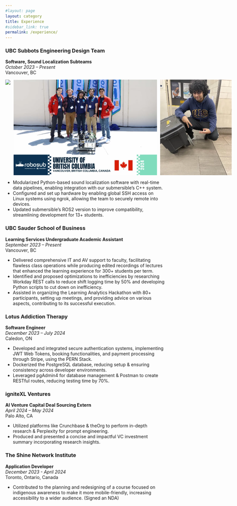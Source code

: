 ```yaml
---
#layout: page
layout: category
title: Experience
#sidebar_link: true
permalink: /experience/
---
```



### UBC Subbots Engineering Design Team
**Software, Sound Localization Subteams**  
*October 2023 – Present*  
Vancouver, BC

<div style="display: flex; gap: 10px; align-items: center;">
    <img src="../assets/css/experience/subbots/team_photo_2024.jpg" style="height: 300px; width: auto;"> 
    <img src="../assets/css/experience/subbots/IMG_0686.webp" style="height: 300px; width:z auto;">
    <img src="../assets/css/experience/subbots/IMG_1096.webp" style="height: 300px; width: auto;">
</div>


- Modularized Python-based sound localization software with real-time data pipelines, enabling integration with our submersible’s C++ system.
- Configured and set up hardware by enabling global SSH access on Linux systems using ngrok, allowing the team to securely remote into devices.
- Updated submersible’s ROS2 version to improve compatibility, streamlining development for 13+ students.



### UBC Sauder School of Business
**Learning Services Undergraduate Academic Assistant**  
*September 2023 – Present*  
Vancouver, BC

- Delivered comprehensive IT and AV support to faculty, facilitating flawless class operations while producing edited recordings of lectures that enhanced the learning experience for 300+ students per term.
- Identified and proposed optimizations to inefficiencies by researching Workday REST calls to reduce shift logging time by 50% and developing Python scripts to cut down on inefficiency.
- Assisted in organizing the Learning Analytics Hackathon with 80+ participants, setting up meetings, and providing advice on various aspects, contributing to its successful execution.


### Lotus Addiction Therapy
**Software Engineer**  
*December 2023 – July 2024*  
Caledon, ON

- Developed and integrated secure authentication systems, implementing JWT Web Tokens, booking functionalities, and payment processing through Stripe, using the PERN Stack.
- Dockerized the PostgreSQL database, reducing setup & ensuring consistency across developer environments.
- Leveraged pgAdmin4 for database management & Postman to create RESTful routes, reducing testing time by 70%.

### igniteXL Ventures
**AI Venture Capital Deal Sourcing Extern**  
*April 2024 – May 2024*  
Palo Alto, CA

- Utilized platforms like Crunchbase & theOrg to perform in-depth research & Perplexity for prompt engineering.
- Produced and presented a concise and impactful VC investment summary incorporating research insights.

### The Shine Network Institute
**Application Developer**  
*December 2023 - April 2024*  
Toronto, Ontario, Canada

- Contributed to the planning and redesigning of a course focused on indigenous awareness to make it more mobile-friendly, increasing accessibility to a wider audience. (Signed an NDA)
